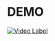 # DEMO
[![Video Label](http://img.youtube.com/vi/EFxHOEzcO5Y/0.jpg)](https://www.youtube.com/watch?v=EFxHOEzcO5Y)
